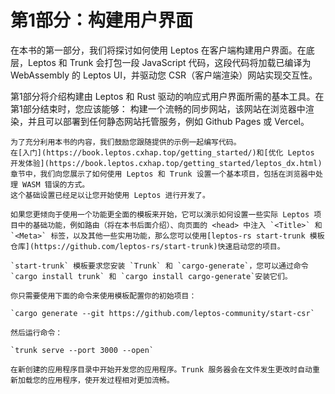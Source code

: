 # 第1部分：构建用户界面

在本书的第一部分，我们将探讨如何使用 Leptos 在客户端构建用户界面。在底层，Leptos 和 Trunk 会打包一段 JavaScript 代码，这段代码将加载已编译为 WebAssembly 的 Leptos UI，并驱动您 CSR（客户端渲染）网站实现交互性。

第1部分将介绍构建由 Leptos 和 Rust 驱动的响应式用户界面所需的基本工具。在第1部分结束时，您应该能够： 构建一个流畅的同步网站，该网站在浏览器中渲染，并且可以部署到任何静态网站托管服务，例如 Github Pages 或 Vercel。

```admonish info
为了充分利用本书的内容，我们鼓励您跟随提供的示例一起编写代码。
在[入门](https://book.leptos.cxhap.top/getting_started/)和[优化 Leptos 开发体验](https://book.leptos.cxhap.top/getting_started/leptos_dx.html)章节中，我们向您展示了如何使用 Leptos 和 Trunk 设置一个基本项目，包括在浏览器中处理 WASM 错误的方式。
这个基础设置已经足以让您开始使用 Leptos 进行开发了。

如果您更倾向于使用一个功能更全面的模板来开始，它可以演示如何设置一些实际 Leptos 项目中的基础功能，例如路由（将在本书后面介绍）、向页面的 <head> 中注入 `<Title>` 和 `<Meta>` 标签，以及其他一些实用功能，那么您可以使用[leptos-rs start-trunk 模板仓库](https://github.com/leptos-rs/start-trunk)快速启动您的项目。

`start-trunk` 模板要求您安装 `Trunk` 和 `cargo-generate`，您可以通过命令`cargo install trunk` 和 `cargo install cargo-generate`安装它们。

你只需要使用下面的命令来使用模板配置你的初始项目：

`cargo generate --git https://github.com/leptos-community/start-csr`

然后运行命令：

`trunk serve --port 3000 --open`

在新创建的应用程序目录中开始开发您的应用程序。Trunk 服务器会在文件发生更改时自动重新加载您的应用程序，使开发过程相对更加流畅。

```
